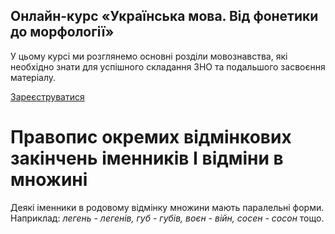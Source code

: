 <div class="banner">
  <h2 class="course">Онлайн-курс «Українська мова. Від фонетики до морфології»</h2>
  <p class="course-description">
     У цьому курсі ми розглянемо основні розділи мовознавства, які необхідно знати для успішного складання ЗНО та подальшого засвоєння матеріалу.<br>
  </p>
    <div class="button-wrapper">
        <a class="registration-button" target="_blank" href="http://bit.ly/2zuYUGS">Зареєструватися</a>
    </div>   
</div>

# Правопис окремих вiдмiнкових закiнчень iменникiв I вiдмiни в множинi


Деякi iменники в родовому вiдмiнку множини мають паралельнi форми.<br>
<span class="p1">Наприклад:</span> <i>легень - легенiв, губ - губiв, воєн - вiйн, сосен - сосон</i> тощо.